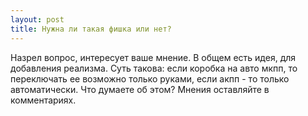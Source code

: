 ```yaml
---
layout: post
title: Нужна ли такая фишка или нет?
---
```


Назрел вопрос, интересует ваше мнение. В общем есть идея, для добавления реализма. Суть такова: если коробка на авто мкпп, то переключать ее возможно только руками, если акпп - то только автоматически. Что думаете об этом? Мнения оставляйте в комментариях.
<div id="vk_poll_tranny"></div>
<script type="text/javascript">
VK.Widgets.Poll("vk_poll_tranny", {width: auto}, "201837686_09ed2f2848eee54321");
</script>